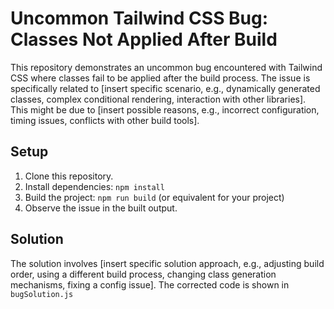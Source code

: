 # Uncommon Tailwind CSS Bug: Classes Not Applied After Build

This repository demonstrates an uncommon bug encountered with Tailwind CSS where classes fail to be applied after the build process.  The issue is specifically related to [insert specific scenario, e.g., dynamically generated classes, complex conditional rendering, interaction with other libraries].  This might be due to [insert possible reasons, e.g., incorrect configuration, timing issues, conflicts with other build tools].

## Setup

1. Clone this repository.
2. Install dependencies: `npm install`
3. Build the project: `npm run build` (or equivalent for your project)
4. Observe the issue in the built output.

## Solution

The solution involves [insert specific solution approach, e.g., adjusting build order, using a different build process, changing class generation mechanisms, fixing a config issue].  The corrected code is shown in `bugSolution.js`